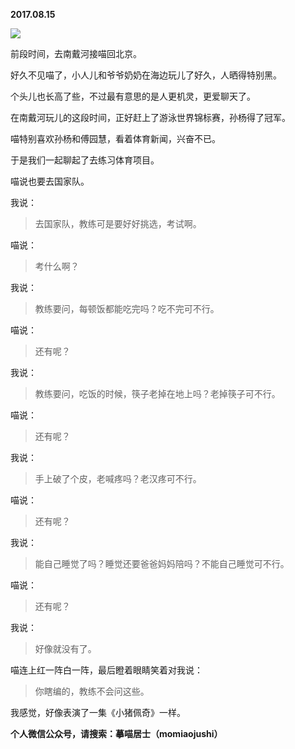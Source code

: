 
          
**2017.08.15**

![](http://imglf2.nosdn.127.net/img/Nlc5angyVWlDRHJEYlZpb1E4TWc0R2ZOMGhvek4wOVYwU0JOWk1uSGZJZz0.jpg)


前段时间，去南戴河接喵回北京。

好久不见喵了，小人儿和爷爷奶奶在海边玩儿了好久，人晒得特别黑。

个头儿也长高了些，不过最有意思的是人更机灵，更爱聊天了。

在南戴河玩儿的这段时间，正好赶上了游泳世界锦标赛，孙杨得了冠军。

喵特别喜欢孙杨和傅园慧，看着体育新闻，兴奋不已。

于是我们一起聊起了去练习体育项目。

喵说也要去国家队。

我说：
>去国家队，教练可是要好好挑选，考试啊。



喵说：
>考什么啊？



我说：
>教练要问，每顿饭都能吃完吗？吃不完可不行。



喵说：
>还有呢？



我说：
>教练要问，吃饭的时候，筷子老掉在地上吗？老掉筷子可不行。



喵说：
>还有呢？



我说：
>手上破了个皮，老喊疼吗？老汉疼可不行。



喵说：
>还有呢？



我说：
>能自己睡觉了吗？睡觉还要爸爸妈妈陪吗？不能自己睡觉可不行。



喵说：
>还有呢？



我说：
>好像就没有了。



喵连上红一阵白一阵，最后瞪着眼睛笑着对我说：
>你瞎编的，教练不会问这些。



我感觉，好像表演了一集《小猪佩奇》一样。


**个人微信公众号，请搜索：摹喵居士（momiaojushi）**

        